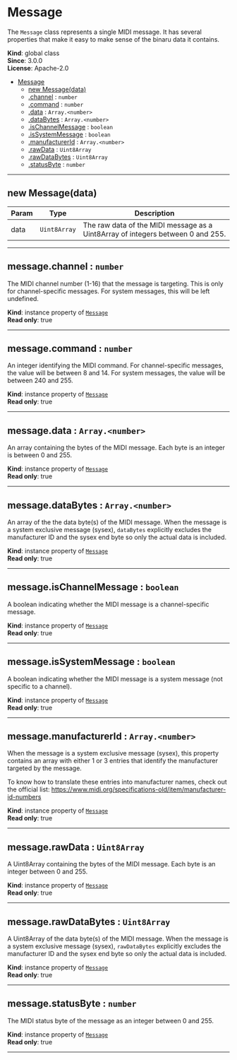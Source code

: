 <a name="Message"></a>

# Message
The `Message` class represents a single MIDI message. It has several properties that make it
easy to make sense of the binaru data it contains.

**Kind**: global class  
**Since**: 3.0.0  
**License**: Apache-2.0  

* [Message](#Message)
    * [new Message(data)](#new_Message_new)
    * [.channel](#Message+channel) : <code>number</code>
    * [.command](#Message+command) : <code>number</code>
    * [.data](#Message+data) : <code>Array.&lt;number&gt;</code>
    * [.dataBytes](#Message+dataBytes) : <code>Array.&lt;number&gt;</code>
    * [.isChannelMessage](#Message+isChannelMessage) : <code>boolean</code>
    * [.isSystemMessage](#Message+isSystemMessage) : <code>boolean</code>
    * [.manufacturerId](#Message+manufacturerId) : <code>Array.&lt;number&gt;</code>
    * [.rawData](#Message+rawData) : <code>Uint8Array</code>
    * [.rawDataBytes](#Message+rawDataBytes) : <code>Uint8Array</code>
    * [.statusByte](#Message+statusByte) : <code>number</code>


* * *

<a name="new_Message_new"></a>

## new Message(data)

| Param | Type | Description |
| --- | --- | --- |
| data | <code>Uint8Array</code> | The raw data of the MIDI message as a Uint8Array of integers between 0 and 255. |


* * *

<a name="Message+channel"></a>

## message.channel : <code>number</code>
The MIDI channel number (1-16) that the message is targeting. This is only for
channel-specific messages. For system messages, this will be left undefined.

**Kind**: instance property of [<code>Message</code>](#Message)  
**Read only**: true  

* * *

<a name="Message+command"></a>

## message.command : <code>number</code>
An integer identifying the MIDI command. For channel-specific messages, the value will be
between 8 and 14. For system messages, the value will be between 240 and 255.

**Kind**: instance property of [<code>Message</code>](#Message)  
**Read only**: true  

* * *

<a name="Message+data"></a>

## message.data : <code>Array.&lt;number&gt;</code>
An array containing the bytes of the MIDI message. Each byte is an integer is between 0 and
255.

**Kind**: instance property of [<code>Message</code>](#Message)  
**Read only**: true  

* * *

<a name="Message+dataBytes"></a>

## message.dataBytes : <code>Array.&lt;number&gt;</code>
An array of the the data byte(s) of the MIDI message. When the message is a system exclusive
message (sysex), `dataBytes` explicitly excludes the manufacturer ID and the sysex end
byte so only the actual data is included.

**Kind**: instance property of [<code>Message</code>](#Message)  
**Read only**: true  

* * *

<a name="Message+isChannelMessage"></a>

## message.isChannelMessage : <code>boolean</code>
A boolean indicating whether the MIDI message is a channel-specific message.

**Kind**: instance property of [<code>Message</code>](#Message)  
**Read only**: true  

* * *

<a name="Message+isSystemMessage"></a>

## message.isSystemMessage : <code>boolean</code>
A boolean indicating whether the MIDI message is a system message (not specific to a
channel).

**Kind**: instance property of [<code>Message</code>](#Message)  
**Read only**: true  

* * *

<a name="Message+manufacturerId"></a>

## message.manufacturerId : <code>Array.&lt;number&gt;</code>
When the message is a system exclusive message (sysex), this property contains an array with
either 1 or 3 entries that identify the manufacturer targeted by the message.

To know how to translate these entries into manufacturer names, check out the official list:
https://www.midi.org/specifications-old/item/manufacturer-id-numbers

**Kind**: instance property of [<code>Message</code>](#Message)  
**Read only**: true  

* * *

<a name="Message+rawData"></a>

## message.rawData : <code>Uint8Array</code>
A Uint8Array containing the bytes of the MIDI message. Each byte is an integer between 0 and
255.

**Kind**: instance property of [<code>Message</code>](#Message)  
**Read only**: true  

* * *

<a name="Message+rawDataBytes"></a>

## message.rawDataBytes : <code>Uint8Array</code>
A Uint8Array of the data byte(s) of the MIDI message. When the message is a system exclusive
message (sysex), `rawDataBytes` explicitly excludes the manufacturer ID and the sysex end
byte so only the actual data is included.

**Kind**: instance property of [<code>Message</code>](#Message)  
**Read only**: true  

* * *

<a name="Message+statusByte"></a>

## message.statusByte : <code>number</code>
The MIDI status byte of the message as an integer between 0 and 255.

**Kind**: instance property of [<code>Message</code>](#Message)  
**Read only**: true  

* * *

